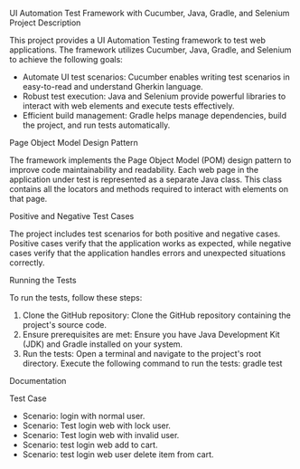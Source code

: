 UI Automation Test Framework with Cucumber, Java, Gradle, and Selenium
Project Description

This project provides a UI Automation Testing framework to test web applications. The framework utilizes Cucumber, Java, Gradle, and Selenium to achieve the following goals:

- Automate UI test scenarios: Cucumber enables writing test scenarios in easy-to-read and understand Gherkin language.
- Robust test execution: Java and Selenium provide powerful libraries to interact with web elements and execute tests effectively.
- Efficient build management: Gradle helps manage dependencies, build the project, and run tests automatically.

Page Object Model Design Pattern

The framework implements the Page Object Model (POM) design pattern to improve code maintainability and readability. Each web page in the application under test is represented as a separate Java class. This class contains all the locators and methods required to interact with elements on that page.

Positive and Negative Test Cases

The project includes test scenarios for both positive and negative cases. Positive cases verify that the application works as expected, while negative cases verify that the application handles errors and unexpected situations correctly.

Running the Tests

To run the tests, follow these steps:

1. Clone the GitHub repository: Clone the GitHub repository containing the project's source code.
2. Ensure prerequisites are met: Ensure you have Java Development Kit (JDK) and Gradle installed on your system.
3. Run the tests: Open a terminal and navigate to the project's root directory. Execute the following command to run the tests:
gradle test

Documentation

Test Case 
- Scenario: login with normal user.
- Scenario: Test login web with lock user.
- Scenario: Test login web with invalid user.
- Scenario: test login web add to cart.
- Scenario: test login web user delete item from cart.
